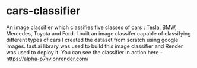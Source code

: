 # cars-classifier
An image classifier which classifies five classes of cars : Tesla, BMW, Mercedes, Toyota and Ford.
I built an image classifer capable of classifying different types of cars
I created the dataset from scratch using google images.
fast.ai library was used to build this image classifier and Render was used to deploy it.
You can see the classifier in action here - https://alpha-p7nv.onrender.com/
